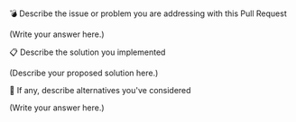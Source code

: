 💣 Describe the issue or problem you are addressing with this Pull Request

(Write your answer here.)

📋 Describe the solution you implemented

(Describe your proposed solution here.)

🤔 If any, describe alternatives you've considered

(Write your answer here.)
